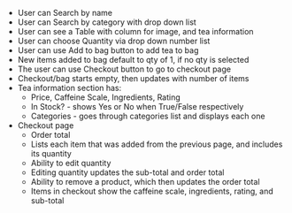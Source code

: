 * User can Search by name
* User can Search by category with drop down list
* User can see a Table with column for image, and tea information
* User can choose Quantity via drop down number list
* User can use Add to bag button to add tea to bag
* New items added to bag default to qty of 1, if no qty is selected
* The user can use Checkout button to go to checkout page
* Checkout/bag starts empty, then updates with number of items
* Tea information section has:
  * Price, Caffeine Scale, Ingredients, Rating
  * In Stock? - shows Yes or No when True/False respectively
  * Categories - goes through categories list and displays each one
* Checkout page
  * Order total
  * Lists each item that was added from the previous page, and includes its quantity
  * Ability to edit quantity
  * Editing quantity updates the sub-total and order total
  * Ability to remove a product, which then updates the order total
  * Items in checkout show the caffeine scale, ingredients, rating, and sub-total
